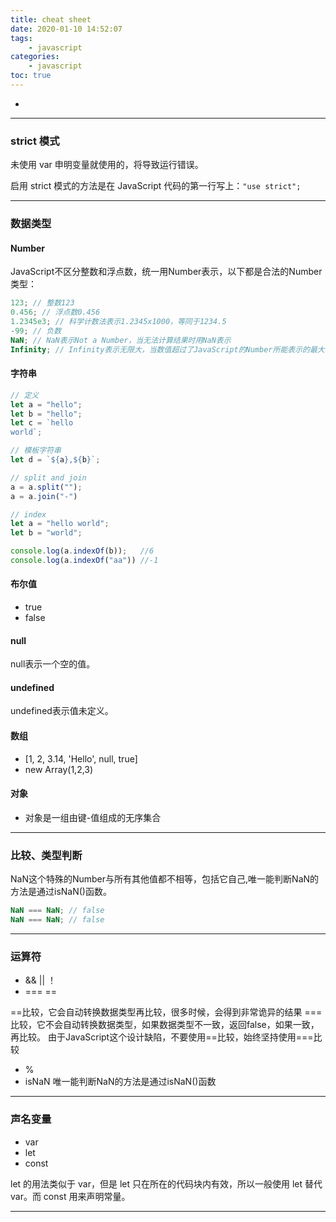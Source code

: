 ```yaml
---
title: cheat sheet
date: 2020-01-10 14:52:07
tags:
    - javascript
categories:
    - javascript 
toc: true
---
```


-

<!-- more -->

---

### strict 模式

未使用 var 申明变量就使用的，将导致运行错误。

启用 strict 模式的方法是在 JavaScript 代码的第一行写上：`"use strict";`

---
### 数据类型

#### Number

JavaScript不区分整数和浮点数，统一用Number表示，以下都是合法的Number类型：

```js
123; // 整数123
0.456; // 浮点数0.456
1.2345e3; // 科学计数法表示1.2345x1000，等同于1234.5
-99; // 负数
NaN; // NaN表示Not a Number，当无法计算结果时用NaN表示
Infinity; // Infinity表示无限大，当数值超过了JavaScript的Number所能表示的最大值时，就表示为Infinity
```

#### 字符串

```js
// 定义
let a = "hello";
let b = "hello";
let c = `hello
world`;

// 模板字符串
let d = `${a},${b}`;

// split and join
a = a.split("");
a = a.join("-")

// index
let a = "hello world";
let b = "world";

console.log(a.indexOf(b));   //6
console.log(a.indexOf("aa")) //-1

```




#### 布尔值

- true
- false

#### null 

null表示一个空的值。

#### undefined

undefined表示值未定义。

#### 数组

- [1, 2, 3.14, 'Hello', null, true]
- new Array(1,2,3)

#### 对象

- 对象是一组由键-值组成的无序集合

---

### 比较、类型判断

NaN这个特殊的Number与所有其他值都不相等，包括它自己,唯一能判断NaN的方法是通过isNaN()函数。

```js
NaN === NaN; // false
NaN === NaN; // false
```

---

### 运算符

- && || ！
- === ==

==比较，它会自动转换数据类型再比较，很多时候，会得到非常诡异的结果
===比较，它不会自动转换数据类型，如果数据类型不一致，返回false，如果一致，再比较。
由于JavaScript这个设计缺陷，不要使用==比较，始终坚持使用===比较

- % 
- isNaN
唯一能判断NaN的方法是通过isNaN()函数

---

### 声名变量

-   var
-   let
-   const

let 的用法类似于 var，但是 let 只在所在的代码块内有效，所以一般使用 let 替代 var。而 const 用来声明常量。

---
